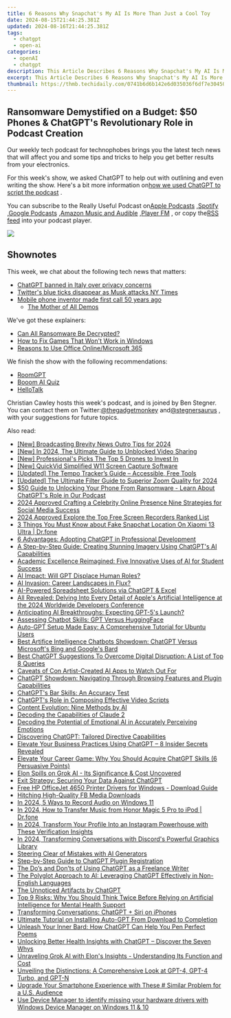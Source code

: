 ```yaml
---
title: 6 Reasons Why Snapchat's My AI Is More Than Just a Cool Toy
date: 2024-08-15T21:44:25.381Z
updated: 2024-08-16T21:44:25.381Z
tags:
  - chatgpt
  - open-ai
categories:
  - openAI
  - chatgpt
description: This Article Describes 6 Reasons Why Snapchat's My AI Is More Than Just a Cool Toy
excerpt: This Article Describes 6 Reasons Why Snapchat's My AI Is More Than Just a Cool Toy
thumbnail: https://thmb.techidaily.com/0741b6d6b142e6d035036f6df7e304509ca00be9b2a4f404614a92dadcad15cd.jpg
---
```


## Ransomware Demystified on a Budget: $50 Phones & ChatGPT's Revolutionary Role in Podcast Creation

 Our weekly tech podcast for technophobes brings you the latest tech news that will affect you and some tips and tricks to help you get better results from your electronics.

 For this week's show, we asked ChatGPT to help out with outlining and even writing the show. Here's a bit more information on[how we used ChatGPT to script the podcast](https://www.makeuseof.com/i-used-chatgpt-to-script-a-podcast-heres-what-happened/) .

 You can subscribe to the Really Useful Podcast on[Apple Podcasts](https://podcasts.apple.com/gb/podcast/the-really-useful-podcast/id1437847131?mt=2) ,[Spotify](https://open.spotify.com/show/283gDxLd6OTNEpRq6tN7ha) ,[Google Podcasts](https://www.google.com/podcasts?feed=aHR0cHM6Ly9hbmNob3IuZm0vcy8zMWJlNDcwL3BvZGNhc3QvcnNz) ,[Amazon Music and Audible](https://music.amazon.co.uk/podcasts/20ab73d4-5da2-46c7-a17f-dc6eb39bdb48/The-Really-Useful-Podcast) ,[Player FM](https://player.fm/series/the-really-useful-podcast-2491856) , or copy the[RSS feed](https://feeds.transistor.fm/the-really-useful-podcast) into your podcast player.

<!-- affiliate ads begin -->
<a href="https://shop.copernic.com/order/checkout.php?PRODS=41033095&QTY=1&AFFILIATE=108875&CART=1"><img src="https://secure.2checkout.com/images/merchant/8d30aa96e72440759f74bd2306c1fa3d/Copernic-2023-Affiliate-728x90-Advanced-3YR.png" border="0"></a>
<!-- affiliate ads end -->
## Shownotes

This week, we chat about the following tech news that matters:

* [ChatGPT banned in Italy over privacy concerns](https://www.bbc.co.uk/news/technology-65139406)
* [Twitter's blue ticks disappear as Musk attacks NY Times](https://www.bbc.co.uk/news/technology-65156216)
* [Mobile phone inventor made first call 50 years ago](https://www.bbc.co.uk/news/technology-65112048)  
  * [The Mother of All Demos](https://www.youtube.com/watch?v=B6rKUf9DWRI)

We've got these explainers:

* [Can All Ransomware Be Decrypted?](https://www.makeuseof.com/can-all-ransomware-be-decrypted/)
* [How to Fix Games That Won't Work in Windows](https://www.makeuseof.com/fix-games-not-working-windows/)
* [Reasons to Use Office Online/Microsoft 365](https://www.makeuseof.com/tag/dont-pay-word-5-reasons-use-office-online/)

We finish the show with the following recommendations:

* [RoomGPT](http://https://www.roomgpt.io/)
* [Booom AI Quiz](https://booom.ai/)
* [HelloTalk](https://www.hellotalk.com/?lang=en)

 Christian Cawley hosts this week's podcast, and is joined by Ben Stegner. You can contact them on Twitter:[@thegadgetmonkey](https://twitter.com/thegadgetmonkey) and[@stegnersaurus](https://twitter.com/stegnersaurus) , with your suggestions for future topics.


<ins class="adsbygoogle"
     style="display:block"
     data-ad-format="autorelaxed"
     data-ad-client="ca-pub-7571918770474297"
     data-ad-slot="1223367746"></ins>



<ins class="adsbygoogle"
     style="display:block"
     data-ad-client="ca-pub-7571918770474297"
     data-ad-slot="8358498916"
     data-ad-format="auto"
     data-full-width-responsive="true"></ins>

<span class="atpl-alsoreadstyle">Also read:</span>
<div><ul>
<li><a href="https://facebook-video-share.techidaily.com/new-broadcasting-brevity-news-outro-tips-for-2024/"><u>[New] Broadcasting Brevity  News Outro Tips for 2024</u></a></li>
<li><a href="https://facebook-video-recording.techidaily.com/new-in-2024-the-ultimate-guide-to-unblocked-video-sharing/"><u>[New] In 2024, The Ultimate Guide to Unblocked Video Sharing</u></a></li>
<li><a href="https://extra-skills.techidaily.com/new-professionals-picks-the-top-5-drones-to-invest-in/"><u>[New] Professional's Picks  The Top 5 Drones to Invest In</u></a></li>
<li><a href="https://video-capture.techidaily.com/new-quickvid-simplified-w11-screen-capture-software/"><u>[New] QuickVid  Simplified W11 Screen Capture Software</u></a></li>
<li><a href="https://some-approaches.techidaily.com/updated-the-tempo-trackers-guide-accessible-free-tools/"><u>[Updated] The Tempo Tracker’s Guide – Accessible, Free Tools</u></a></li>
<li><a href="https://digital-screen-recording.techidaily.com/updated-the-ultimate-filter-guide-to-superior-zoom-quality-for-2024/"><u>[Updated] The Ultimate Filter Guide to Superior Zoom Quality for 2024</u></a></li>
<li><a href="https://tech-hub.techidaily.com/1721982909701-50-guide-to-unlocking-your-phone-from-ransomware-learn-about-chatgpts-role-in-our-podcast/"><u>$50 Guide to Unlocking Your Phone From Ransomware - Learn About ChatGPT's Role in Our Podcast</u></a></li>
<li><a href="https://fox-http.techidaily.com/2024-approved-crafting-a-celebrity-online-presence-nine-strategies-for-social-media-success/"><u>2024 Approved  Crafting a Celebrity Online Presence  Nine Strategies for Social Media Success</u></a></li>
<li><a href="https://some-techniques.techidaily.com/2024-approved-explore-the-top-free-screen-recorders-ranked-list/"><u>2024 Approved  Explore the Top Free Screen Recorders  Ranked List</u></a></li>
<li><a href="https://location-social.techidaily.com/3-things-you-must-know-about-fake-snapchat-location-on-xiaomi-13-ultra-drfone-by-drfone-virtual-android/"><u>3 Things You Must Know about Fake Snapchat Location On Xiaomi 13 Ultra | Dr.fone</u></a></li>
<li><a href="https://tech-hub.techidaily.com/6-advantages-adopting-chatgpt-in-professional-development/"><u>6 Advantages: Adopting ChatGPT in Professional Development</u></a></li>
<li><a href="https://tech-hub.techidaily.com/a-step-by-step-guide-creating-stunning-imagery-using-chatgpts-ai-capabilities/"><u>A Step-by-Step Guide: Creating Stunning Imagery Using ChatGPT's AI Capabilities</u></a></li>
<li><a href="https://tech-hub.techidaily.com/academic-excellence-reimagined-five-innovative-uses-of-ai-for-student-success/"><u>Academic Excellence Reimagined: Five Innovative Uses of AI for Student Success</u></a></li>
<li><a href="https://tech-hub.techidaily.com/ai-impact-will-gpt-displace-human-roles/"><u>AI Impact: Will GPT Displace Human Roles?</u></a></li>
<li><a href="https://tech-hub.techidaily.com/ai-invasion-career-landscapes-in-flux/"><u>AI Invasion: Career Landscapes in Flux?</u></a></li>
<li><a href="https://tech-hub.techidaily.com/ai-powered-spreadsheet-solutions-via-chatgpt-and-excel/"><u>AI-Powered Spreadsheet Solutions via ChatGPT & Excel</u></a></li>
<li><a href="https://tech-hub.techidaily.com/all-revealed-delving-into-every-detail-of-apples-artificial-intelligence-at-the-2024-worldwide-developers-conference/"><u>All Revealed: Delving Into Every Detail of Apple's Artificial Intelligence at the 2024 Worldwide Developers Conference</u></a></li>
<li><a href="https://tech-hub.techidaily.com/anticipating-ai-breakthroughs-expecting-gpt-5s-launch/"><u>Anticipating AI Breakthroughs: Expecting GPT-5's Launch?</u></a></li>
<li><a href="https://tech-hub.techidaily.com/assessing-chatbot-skills-gpt-versus-huggingface/"><u>Assessing Chatbot Skills: GPT Versus HuggingFace</u></a></li>
<li><a href="https://tech-hub.techidaily.com/auto-gpt-setup-made-easy-a-comprehensive-tutorial-for-ubuntu-users/"><u>Auto-GPT Setup Made Easy: A Comprehensive Tutorial for Ubuntu Users</u></a></li>
<li><a href="https://tech-hub.techidaily.com/best-artifice-intelligence-chatbots-showdown-chatgpt-versus-microsofts-bing-and-googles-bard/"><u>Best Artifice Intelligence Chatbots Showdown: ChatGPT Versus Microsoft's Bing and Google's Bard</u></a></li>
<li><a href="https://tech-hub.techidaily.com/best-chatgpt-suggestions-to-overcome-digital-disruption-a-list-of-top-8-queries/"><u>Best ChatGPT Suggestions To Overcome Digital Disruption: A List of Top 8 Queries</u></a></li>
<li><a href="https://tech-hub.techidaily.com/caveats-of-con-artist-created-ai-apps-to-watch-out-for/"><u>Caveats of Con Artist-Created AI Apps to Watch Out For</u></a></li>
<li><a href="https://tech-hub.techidaily.com/chatgpt-showdown-navigating-through-browsing-features-and-plugin-capabilities/"><u>ChatGPT Showdown: Navigating Through Browsing Features and Plugin Capabilities</u></a></li>
<li><a href="https://tech-hub.techidaily.com/chatgpts-bar-skills-an-accuracy-test/"><u>ChatGPT's Bar Skills: An Accuracy Test</u></a></li>
<li><a href="https://tech-hub.techidaily.com/chatgpts-role-in-composing-effective-video-scripts/"><u>ChatGPT's Role in Composing Effective Video Scripts</u></a></li>
<li><a href="https://tech-hub.techidaily.com/content-evolution-nine-methods-by-ai/"><u>Content Evolution: Nine Methods by AI</u></a></li>
<li><a href="https://tech-hub.techidaily.com/decoding-the-capabilities-of-claude-2/"><u>Decoding the Capabilities of Claude 2</u></a></li>
<li><a href="https://tech-hub.techidaily.com/decoding-the-potential-of-emotional-ai-in-accurately-perceiving-emotions/"><u>Decoding the Potential of Emotional AI in Accurately Perceiving Emotions</u></a></li>
<li><a href="https://tech-hub.techidaily.com/discovering-chatgpt-tailored-directive-capabilities/"><u>Discovering ChatGPT: Tailored Directive Capabilities</u></a></li>
<li><a href="https://tech-hub.techidaily.com/elevate-your-business-practices-using-chatgpt-8-insider-secrets-revealed/"><u>Elevate Your Business Practices Using ChatGPT – 8 Insider Secrets Revealed</u></a></li>
<li><a href="https://tech-hub.techidaily.com/elevate-your-career-game-why-you-should-acquire-chatgpt-skills-6-persuasive-points/"><u>Elevate Your Career Game: Why You Should Acquire ChatGPT Skills (6 Persuasive Points)</u></a></li>
<li><a href="https://tech-hub.techidaily.com/elon-spills-on-grok-ai-its-significance-and-cost-uncovered/"><u>Elon Spills on Grok AI - Its Significance & Cost Uncovered</u></a></li>
<li><a href="https://tech-hub.techidaily.com/exit-strategy-securing-your-data-against-chatgpt/"><u>Exit Strategy: Securing Your Data Against ChatGPT</u></a></li>
<li><a href="https://driver-download.techidaily.com/free-hp-officejet-4650-printer-drivers-for-windows-download-guide/"><u>Free HP OfficeJet 4650 Printer Drivers for Windows - Download Guide</u></a></li>
<li><a href="https://facebook-video-recording.techidaily.com/hitching-high-quality-fb-media-downloads/"><u>Hitching High-Quality FB Media Downloads</u></a></li>
<li><a href="https://extra-information.techidaily.com/in-2024-5-ways-to-record-audio-on-windows-11/"><u>In 2024, 5 Ways to Record Audio on Windows 11</u></a></li>
<li><a href="https://android-transfer.techidaily.com/in-2024-how-to-transfer-music-from-honor-magic-5-pro-to-ipod-drfone-by-drfone-transfer-from-android-transfer-from-android/"><u>In 2024, How to Transfer Music from Honor Magic 5 Pro to iPod | Dr.fone</u></a></li>
<li><a href="https://instagram-clips.techidaily.com/in-2024-transform-your-profile-into-an-instagram-powerhouse-with-these-verification-insights/"><u>In 2024, Transform Your Profile Into an Instagram Powerhouse with These Verification Insights</u></a></li>
<li><a href="https://discord-videos.techidaily.com/in-2024-transforming-conversations-with-discords-powerful-graphics-library/"><u>In 2024, Transforming Conversations with Discord's Powerful Graphics Library</u></a></li>
<li><a href="https://tech-hub.techidaily.com/steering-clear-of-mistakes-with-ai-generators/"><u>Steering Clear of Mistakes with AI Generators</u></a></li>
<li><a href="https://tech-hub.techidaily.com/step-by-step-guide-to-chatgpt-plugin-registration/"><u>Step-by-Step Guide to ChatGPT Plugin Registration</u></a></li>
<li><a href="https://tech-hub.techidaily.com/the-dos-and-donts-of-using-chatgpt-as-a-freelance-writer/"><u>The Do’s and Don’ts of Using ChatGPT as a Freelance Writer</u></a></li>
<li><a href="https://tech-hub.techidaily.com/the-polyglot-approach-to-ai-leveraging-chatgpt-effectively-in-non-english-languages/"><u>The Polyglot Approach to AI: Leveraging ChatGPT Effectively in Non-English Languages</u></a></li>
<li><a href="https://tech-hub.techidaily.com/the-unnoticed-artifacts-by-chatgpt/"><u>The Unnoticed Artifacts by ChatGPT</u></a></li>
<li><a href="https://tech-hub.techidaily.com/top-9-risks-why-you-should-think-twice-before-relying-on-artificial-intelligence-for-mental-health-support/"><u>Top 9 Risks: Why You Should Think Twice Before Relying on Artificial Intelligence for Mental Health Support</u></a></li>
<li><a href="https://tech-hub.techidaily.com/transforming-conversations-chatgpt-plus-siri-on-iphones/"><u>Transforming Conversations: ChatGPT + Siri on iPhones</u></a></li>
<li><a href="https://tech-hub.techidaily.com/ultimate-tutorial-on-installing-auto-gpt-from-download-to-completion/"><u>Ultimate Tutorial on Installing Auto-GPT From Download to Completion</u></a></li>
<li><a href="https://tech-hub.techidaily.com/unleash-your-inner-bard-how-chatgpt-can-help-you-pen-perfect-poems/"><u>Unleash Your Inner Bard: How ChatGPT Can Help You Pen Perfect Poems</u></a></li>
<li><a href="https://tech-hub.techidaily.com/unlocking-better-health-insights-with-chatgpt-discover-the-seven-whys/"><u>Unlocking Better Health Insights with ChatGPT – Discover the Seven Whys</u></a></li>
<li><a href="https://tech-hub.techidaily.com/unraveling-grok-ai-with-elons-insights-understanding-its-function-and-cost/"><u>Unraveling Grok AI with Elon's Insights - Understanding Its Function and Cost</u></a></li>
<li><a href="https://tech-hub.techidaily.com/unveiling-the-distinctions-a-comprehensive-look-at-gpt-4-gpt-4-turbo-and-gpt-n/"><u>Unveiling the Distinctions: A Comprehensive Look at GPT-4, GPT-4 Turbo, and GPT-N</u></a></li>
<li><a href="https://tech-hub.techidaily.com/upgrade-your-smartphone-experience-with-these-similar-problem-for-a-us-audience/"><u>Upgrade Your Smartphone Experience with These # Similar Problem for a U.S. Audience</u></a></li>
<li><a href="https://techidaily.com/use-device-manager-to-identify-missing-your-hardware-drivers-with-windows-device-manager-on-windows-11-and-10-by-drivereasy-guide/"><u>Use Device Manager to identify missing your hardware drivers with Windows Device Manager on Windows 11 & 10</u></a></li>
</ul></div>
